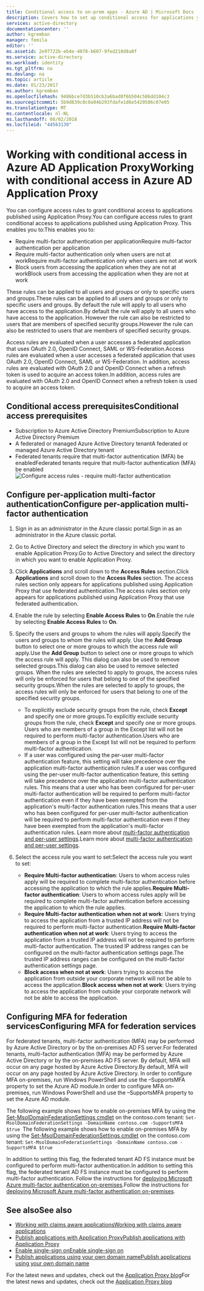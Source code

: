 ```yaml
---
title: Conditional access to on-prem apps - Azure AD | Microsoft Docs
description: Covers how to set up conditional access for applications you publish to be accessed remotely using Azure AD Application Proxy.
services: active-directory
documentationcenter: ''
author: kgremban
manager: femila
editor: ''
ms.assetid: 2e97722b-eb4e-4078-b607-9fed210d8a0f
ms.service: active-directory
ms.workload: identity
ms.tgt_pltfrm: na
ms.devlang: na
ms.topic: article
ms.date: 01/23/2017
ms.author: kgremban
ms.openlocfilehash: 9486bce7d3b510cb3a6bad8f6b504c586dd104c3
ms.sourcegitcommit: 5b9d839c0c0a94b293fdafe1d6e5429506c07e05
ms.translationtype: MT
ms.contentlocale: nl-NL
ms.lasthandoff: 08/02/2018
ms.locfileid: "44563130"
---
```

# <a name="working-with-conditional-access-in-azure-ad-application-proxy"></a><span data-ttu-id="7cd78-103">Working with conditional access in Azure AD Application Proxy</span><span class="sxs-lookup"><span data-stu-id="7cd78-103">Working with conditional access in Azure AD Application Proxy</span></span>
<span data-ttu-id="7cd78-104">You can configure access rules to grant conditional access to applications published using Application Proxy.</span><span class="sxs-lookup"><span data-stu-id="7cd78-104">You can configure access rules to grant conditional access to applications published using Application Proxy.</span></span> <span data-ttu-id="7cd78-105">This enables you to:</span><span class="sxs-lookup"><span data-stu-id="7cd78-105">This enables you to:</span></span>

* <span data-ttu-id="7cd78-106">Require multi-factor authentication per application</span><span class="sxs-lookup"><span data-stu-id="7cd78-106">Require multi-factor authentication per application</span></span>
* <span data-ttu-id="7cd78-107">Require multi-factor authentication only when users are not at work</span><span class="sxs-lookup"><span data-stu-id="7cd78-107">Require multi-factor authentication only when users are not at work</span></span>
* <span data-ttu-id="7cd78-108">Block users from accessing the application when they are not at work</span><span class="sxs-lookup"><span data-stu-id="7cd78-108">Block users from accessing the application when they are not at work</span></span>

<span data-ttu-id="7cd78-109">These rules can be applied to all users and groups or only to specific users and groups.</span><span class="sxs-lookup"><span data-stu-id="7cd78-109">These rules can be applied to all users and groups or only to specific users and groups.</span></span> <span data-ttu-id="7cd78-110">By default the rule will apply to all users who have access to the application.</span><span class="sxs-lookup"><span data-stu-id="7cd78-110">By default the rule will apply to all users who have access to the application.</span></span> <span data-ttu-id="7cd78-111">However the rule can also be restricted to users that are members of specified security groups.</span><span class="sxs-lookup"><span data-stu-id="7cd78-111">However the rule can also be restricted to users that are members of specified security groups.</span></span>  

<span data-ttu-id="7cd78-112">Access rules are evaluated when a user accesses a federated application that uses OAuth 2.0, OpenID Connect, SAML or WS-Federation.</span><span class="sxs-lookup"><span data-stu-id="7cd78-112">Access rules are evaluated when a user accesses a federated application that uses OAuth 2.0, OpenID Connect, SAML or WS-Federation.</span></span> <span data-ttu-id="7cd78-113">In addition, access rules are evaluated with OAuth 2.0 and OpenID Connect when a refresh token is used to acquire an access token.</span><span class="sxs-lookup"><span data-stu-id="7cd78-113">In addition, access rules are evaluated with OAuth 2.0 and OpenID Connect when a refresh token is used to acquire an access token.</span></span>

## <a name="conditional-access-prerequisites"></a><span data-ttu-id="7cd78-114">Conditional access prerequisites</span><span class="sxs-lookup"><span data-stu-id="7cd78-114">Conditional access prerequisites</span></span>
* <span data-ttu-id="7cd78-115">Subscription to Azure Active Directory Premium</span><span class="sxs-lookup"><span data-stu-id="7cd78-115">Subscription to Azure Active Directory Premium</span></span>
* <span data-ttu-id="7cd78-116">A federated or managed Azure Active Directory tenant</span><span class="sxs-lookup"><span data-stu-id="7cd78-116">A federated or managed Azure Active Directory tenant</span></span>
* <span data-ttu-id="7cd78-117">Federated tenants require that multi-factor authentication (MFA) be enabled</span><span class="sxs-lookup"><span data-stu-id="7cd78-117">Federated tenants require that multi-factor authentication (MFA) be enabled</span></span>  
    ![Configure access rules - require multi-factor authentication](https://docstestmedia1.blob.core.windows.net/azure-media/articles/active-directory/media/active-directory-application-proxy-conditional-access/application-proxy-conditional-access.png)

## <a name="configure-per-application-multi-factor-authentication"></a><span data-ttu-id="7cd78-119">Configure per-application multi-factor authentication</span><span class="sxs-lookup"><span data-stu-id="7cd78-119">Configure per-application multi-factor authentication</span></span>
1. <span data-ttu-id="7cd78-120">Sign in as an administrator in the Azure classic portal.</span><span class="sxs-lookup"><span data-stu-id="7cd78-120">Sign in as an administrator in the Azure classic portal.</span></span>
2. <span data-ttu-id="7cd78-121">Go to Active Directory and select the directory in which you want to enable Application Proxy.</span><span class="sxs-lookup"><span data-stu-id="7cd78-121">Go to Active Directory and select the directory in which you want to enable Application Proxy.</span></span>
3. <span data-ttu-id="7cd78-122">Click **Applications** and scroll down to the **Access Rules** section.</span><span class="sxs-lookup"><span data-stu-id="7cd78-122">Click **Applications** and scroll down to the **Access Rules** section.</span></span> <span data-ttu-id="7cd78-123">The access rules section only appears for applications published using Application Proxy that use federated authentication.</span><span class="sxs-lookup"><span data-stu-id="7cd78-123">The access rules section only appears for applications published using Application Proxy that use federated authentication.</span></span>
4. <span data-ttu-id="7cd78-124">Enable the rule by selecting **Enable Access Rules** to **On**.</span><span class="sxs-lookup"><span data-stu-id="7cd78-124">Enable the rule by selecting **Enable Access Rules** to **On**.</span></span>
5. <span data-ttu-id="7cd78-125">Specify the users and groups to whom the rules will apply.</span><span class="sxs-lookup"><span data-stu-id="7cd78-125">Specify the users and groups to whom the rules will apply.</span></span> <span data-ttu-id="7cd78-126">Use the **Add Group** button  to select one or more groups to which the access rule will apply.</span><span class="sxs-lookup"><span data-stu-id="7cd78-126">Use the **Add Group** button  to select one or more groups to which the access rule will apply.</span></span> <span data-ttu-id="7cd78-127">This dialog can also be used to remove selected groups.</span><span class="sxs-lookup"><span data-stu-id="7cd78-127">This dialog can also be used to remove selected groups.</span></span>  <span data-ttu-id="7cd78-128">When the rules are selected to apply to groups, the access rules will only be enforced for users that belong to one of the specified security groups.</span><span class="sxs-lookup"><span data-stu-id="7cd78-128">When the rules are selected to apply to groups, the access rules will only be enforced for users that belong to one of the specified security groups.</span></span>  

   * <span data-ttu-id="7cd78-129">To explicitly exclude security groups from the rule, check **Except**  and specify one or more groups.</span><span class="sxs-lookup"><span data-stu-id="7cd78-129">To explicitly exclude security groups from the rule, check **Except**  and specify one or more groups.</span></span> <span data-ttu-id="7cd78-130">Users who are members of a group in the Except list will not be required to perform multi-factor authentication.</span><span class="sxs-lookup"><span data-stu-id="7cd78-130">Users who are members of a group in the Except list will not be required to perform multi-factor authentication.</span></span>  
   * <span data-ttu-id="7cd78-131">If a user was configured using the per-user multi-factor authentication feature, this setting will take precedence over the application multi-factor authentication rules.</span><span class="sxs-lookup"><span data-stu-id="7cd78-131">If a user was configured using the per-user multi-factor authentication feature, this setting will take precedence over the application multi-factor authentication rules.</span></span> <span data-ttu-id="7cd78-132">This means that a user who has been configured for per-user multi-factor authentication will be required to perform multi-factor authentication even if they have been exempted from the application's multi-factor authentication rules.</span><span class="sxs-lookup"><span data-stu-id="7cd78-132">This means that a user who has been configured for per-user multi-factor authentication will be required to perform multi-factor authentication even if they have been exempted from the application's multi-factor authentication rules.</span></span> <span data-ttu-id="7cd78-133">Learn more about [multi-factor authentication and per-user settings](../multi-factor-authentication/multi-factor-authentication.md).</span><span class="sxs-lookup"><span data-stu-id="7cd78-133">Learn more about [multi-factor authentication and per-user settings](../multi-factor-authentication/multi-factor-authentication.md).</span></span>
6. <span data-ttu-id="7cd78-134">Select the access rule you want to set:</span><span class="sxs-lookup"><span data-stu-id="7cd78-134">Select the access rule you want to set:</span></span>

   * <span data-ttu-id="7cd78-135">**Require Multi-factor authentication**: Users to whom access rules apply will be required to complete multi-factor authentication before accessing the application to which the rule applies.</span><span class="sxs-lookup"><span data-stu-id="7cd78-135">**Require Multi-factor authentication**: Users to whom access rules apply will be required to complete multi-factor authentication before accessing the application to which the rule applies.</span></span>
   * <span data-ttu-id="7cd78-136">**Require Multi-factor authentication when not at work**: Users trying to access the application from a trusted IP address will not be required to perform multi-factor authentication.</span><span class="sxs-lookup"><span data-stu-id="7cd78-136">**Require Multi-factor authentication when not at work**: Users trying to access the application from a trusted IP address will not be required to perform multi-factor authentication.</span></span> <span data-ttu-id="7cd78-137">The trusted IP address ranges can be configured on the multi-factor authentication settings page.</span><span class="sxs-lookup"><span data-stu-id="7cd78-137">The trusted IP address ranges can be configured on the multi-factor authentication settings page.</span></span>
   * <span data-ttu-id="7cd78-138">**Block access when not at work**: Users trying to access the application from outside your corporate network will not be able to access the application.</span><span class="sxs-lookup"><span data-stu-id="7cd78-138">**Block access when not at work**: Users trying to access the application from outside your corporate network will not be able to access the application.</span></span>

## <a name="configuring-mfa-for-federation-services"></a><span data-ttu-id="7cd78-139">Configuring MFA for federation services</span><span class="sxs-lookup"><span data-stu-id="7cd78-139">Configuring MFA for federation services</span></span>
<span data-ttu-id="7cd78-140">For federated tenants, multi-factor authentication (MFA) may be performed by Azure Active Directory or by the on-premises AD FS server.</span><span class="sxs-lookup"><span data-stu-id="7cd78-140">For federated tenants, multi-factor authentication (MFA) may be performed by Azure Active Directory or by the on-premises AD FS server.</span></span> <span data-ttu-id="7cd78-141">By default, MFA will occur on any page hosted by Azure Active Directory.</span><span class="sxs-lookup"><span data-stu-id="7cd78-141">By default, MFA will occur on any page hosted by Azure Active Directory.</span></span> <span data-ttu-id="7cd78-142">In order to configure MFA on-premises, run Windows PowerShell and use the –SupportsMFA property to set the Azure AD module.</span><span class="sxs-lookup"><span data-stu-id="7cd78-142">In order to configure MFA on-premises, run Windows PowerShell and use the –SupportsMFA property to set the Azure AD module.</span></span>

<span data-ttu-id="7cd78-143">The following example shows how to enable on-premises MFA by using the [Set-MsolDomainFederationSettings cmdlet](https://msdn.microsoft.com/library/azure/dn194088.aspx) on the contoso.com tenant: `Set-MsolDomainFederationSettings -DomainName contoso.com -SupportsMFA $true `</span><span class="sxs-lookup"><span data-stu-id="7cd78-143">The following example shows how to enable on-premises MFA by using the [Set-MsolDomainFederationSettings cmdlet](https://msdn.microsoft.com/library/azure/dn194088.aspx) on the contoso.com tenant: `Set-MsolDomainFederationSettings -DomainName contoso.com -SupportsMFA $true `</span></span>

<span data-ttu-id="7cd78-144">In addition to setting this flag, the federated tenant AD FS instance must be configured to perform multi-factor authentication.</span><span class="sxs-lookup"><span data-stu-id="7cd78-144">In addition to setting this flag, the federated tenant AD FS instance must be configured to perform multi-factor authentication.</span></span> <span data-ttu-id="7cd78-145">Follow the instructions for [deploying Microsoft Azure multi-factor authentication on-premises](../multi-factor-authentication/multi-factor-authentication-get-started-server.md).</span><span class="sxs-lookup"><span data-stu-id="7cd78-145">Follow the instructions for [deploying Microsoft Azure multi-factor authentication on-premises](../multi-factor-authentication/multi-factor-authentication-get-started-server.md).</span></span>

## <a name="see-also"></a><span data-ttu-id="7cd78-146">See also</span><span class="sxs-lookup"><span data-stu-id="7cd78-146">See also</span></span>
* [<span data-ttu-id="7cd78-147">Working with claims aware applications</span><span class="sxs-lookup"><span data-stu-id="7cd78-147">Working with claims aware applications</span></span>](active-directory-application-proxy-claims-aware-apps.md)
* [<span data-ttu-id="7cd78-148">Publish applications with Application Proxy</span><span class="sxs-lookup"><span data-stu-id="7cd78-148">Publish applications with Application Proxy</span></span>](active-directory-application-proxy-publish.md)
* [<span data-ttu-id="7cd78-149">Enable single-sign on</span><span class="sxs-lookup"><span data-stu-id="7cd78-149">Enable single-sign on</span></span>](active-directory-application-proxy-sso-using-kcd.md)
* [<span data-ttu-id="7cd78-150">Publish applications using your own domain name</span><span class="sxs-lookup"><span data-stu-id="7cd78-150">Publish applications using your own domain name</span></span>](active-directory-application-proxy-custom-domains.md)

<span data-ttu-id="7cd78-151">For the latest news and updates, check out the [Application Proxy blog](http://blogs.technet.com/b/applicationproxyblog/)</span><span class="sxs-lookup"><span data-stu-id="7cd78-151">For the latest news and updates, check out the [Application Proxy blog](http://blogs.technet.com/b/applicationproxyblog/)</span></span>

